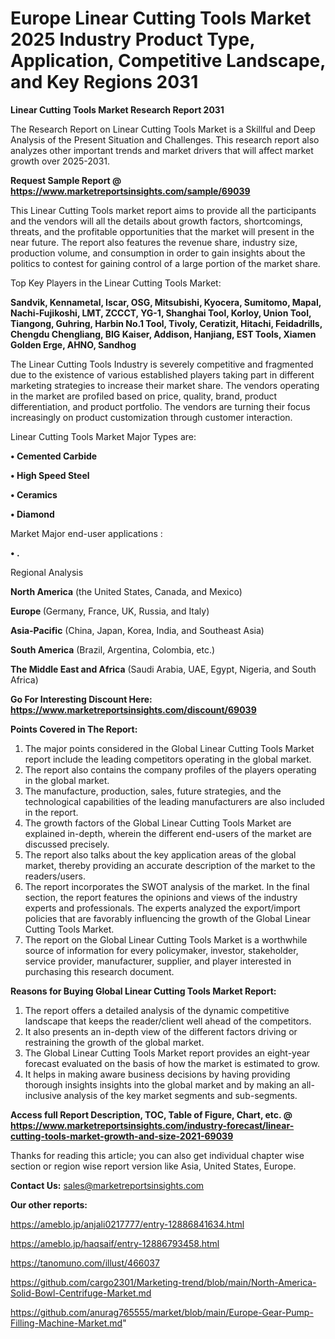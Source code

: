 # Europe Linear Cutting Tools Market 2025 Industry Product Type, Application, Competitive Landscape, and Key Regions 2031

<strong>Linear Cutting Tools Market Research Report 2031</strong>

The Research Report on Linear Cutting Tools Market is a Skillful and Deep Analysis of the Present Situation and Challenges. This research report also analyzes other important trends and market drivers that will affect market growth over 2025-2031.

<strong>Request Sample Report @ <a href=https://www.marketreportsinsights.com/sample/69039>https://www.marketreportsinsights.com/sample/69039</a></strong>

This Linear Cutting Tools market report aims to provide all the participants and the vendors will all the details about growth factors, shortcomings, threats, and the profitable opportunities that the market will present in the near future. The report also features the revenue share, industry size, production volume, and consumption in order to gain insights about the politics to contest for gaining control of a large portion of the market share.

Top Key Players in the Linear Cutting Tools Market:

<strong>Sandvik, Kennametal, Iscar, OSG, Mitsubishi, Kyocera, Sumitomo, Mapal, Nachi-Fujikoshi, LMT, ZCCCT, YG-1, Shanghai Tool, Korloy, Union Tool, Tiangong, Guhring, Harbin No.1 Tool, Tivoly, Ceratizit, Hitachi, Feidadrills, Chengdu Chengliang, BIG Kaiser, Addison, Hanjiang, EST Tools, Xiamen Golden Erge, AHNO, Sandhog</strong>

The Linear Cutting Tools Industry is severely competitive and fragmented due to the existence of various established players taking part in different marketing strategies to increase their market share. The vendors operating in the market are profiled based on price, quality, brand, product differentiation, and product portfolio. The vendors are turning their focus increasingly on product customization through customer interaction.

Linear Cutting Tools Market Major Types are:

<strong>• Cemented Carbide

• High Speed Steel

• Ceramics

• Diamond</strong>

Market Major end-user applications :

<strong>• .</strong>

Regional Analysis

</u><strong><b>North America</b></strong> (the United States, Canada, and Mexico)

<strong><b>Europe </b></strong>(Germany, France, UK, Russia, and Italy)

<strong><b>Asia-Pacific</b></strong> (China, Japan, Korea, India, and Southeast Asia)

<strong><b>South America</b></strong> (Brazil, Argentina, Colombia, etc.)

<strong><b>The Middle East and Africa</b></strong> (Saudi Arabia, UAE, Egypt, Nigeria, and South Africa)

<strong>Go For Interesting Discount Here: <a href=https://www.marketreportsinsights.com/discount/69039>https://www.marketreportsinsights.com/discount/69039</a></strong>

<strong>Points Covered in The Report:</strong>
<ol>
  <li>The major points considered in the Global Linear Cutting Tools Market report include the leading competitors operating in the global market.</li>
  <li>The report also contains the company profiles of the players operating in the global market.</li>
  <li>The manufacture, production, sales, future strategies, and the technological capabilities of the leading manufacturers are also included in the report.</li>
  <li>The growth factors of the Global Linear Cutting Tools Market are explained in-depth, wherein the different end-users of the market are discussed precisely.</li>
  <li>The report also talks about the key application areas of the global market, thereby providing an accurate description of the market to the readers/users.</li>
  <li>The report incorporates the SWOT analysis of the market. In the final section, the report features the opinions and views of the industry experts and professionals. The experts analyzed the export/import policies that are favorably influencing the growth of the Global Linear Cutting Tools Market.</li>
  <li>The report on the Global Linear Cutting Tools Market is a worthwhile source of information for every policymaker, investor, stakeholder, service provider, manufacturer, supplier, and player interested in purchasing this research document.</li>
</ol>
<strong>Reasons for Buying Global Linear Cutting Tools Market Report:</strong>

<ol>
  <li>The report offers a detailed analysis of the dynamic competitive landscape that keeps the reader/client well ahead of the competitors.</li>
  <li>It also presents an in-depth view of the different factors driving or restraining the growth of the global market.</li>
  <li>The Global Linear Cutting Tools Market report provides an eight-year forecast evaluated on the basis of how the market is estimated to grow.</li>
  <li>It helps in making aware business decisions by having providing thorough insights insights into the global market and by making an all-inclusive analysis of the key market segments and sub-segments.</li>
</ol>
<strong>Access full Report Description, TOC, Table of Figure, Chart, etc. @ <a href=https://www.marketreportsinsights.com/industry-forecast/linear-cutting-tools-market-growth-and-size-2021-69039>https://www.marketreportsinsights.com/industry-forecast/linear-cutting-tools-market-growth-and-size-2021-69039</a></strong>


Thanks for reading this article; you can also get individual chapter wise section or region wise report version like Asia, United States, Europe.

<strong>Contact Us:</strong>
sales@marketreportsinsights.com

<strong>Our other reports:</strong>

<a href=https://ameblo.jp/anjali0217777/entry-12886841634.html>https://ameblo.jp/anjali0217777/entry-12886841634.html</a>

<a href=https://ameblo.jp/haqsaif/entry-12886793458.html>https://ameblo.jp/haqsaif/entry-12886793458.html</a>

<a href=https://tanomuno.com/illust/466037>https://tanomuno.com/illust/466037</a>

<a href=https://github.com/cargo2301/Marketing-trend/blob/main/North-America-Solid-Bowl-Centrifuge-Market.md>https://github.com/cargo2301/Marketing-trend/blob/main/North-America-Solid-Bowl-Centrifuge-Market.md</a>

<a href=https://github.com/anurag765555/market/blob/main/Europe-Gear-Pump-Filling-Machine-Market.md>https://github.com/anurag765555/market/blob/main/Europe-Gear-Pump-Filling-Machine-Market.md</a>"
